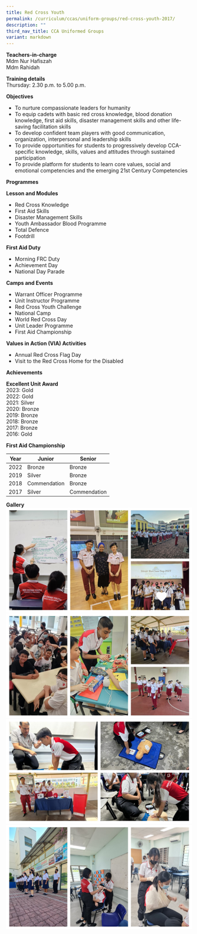 ```yaml
---
title: Red Cross Youth
permalink: /curriculum/ccas/uniform-groups/red-cross-youth-2017/
description: ""
third_nav_title: CCA Uniformed Groups
variant: markdown
---
```

**Teachers-in-charge**  
Mdm Nur Hafiszah  
Mdm Rahidah

**Training details**  
Thursday: 2.30 p.m. to 5.00 p.m.

**Objectives**

*   To nurture compassionate leaders for humanity
*   To equip cadets with basic red cross knowledge, blood donation knowledge, first aid skills, disaster management skills and other life-saving facilitation skills
*   To develop confident team players with good communication, organization, interpersonal and leadership skills
*   To provide opportunities for students to progressively develop CCA-specific knowledge, skills, values and attitudes through sustained participation
*   To provide platform for students to learn core values, social and emotional competencies and the emerging 21st Century Competencies

**Programmes**

**Lesson and Modules**

*   Red Cross Knowledge
*   First Aid Skills
*   Disaster Management Skills
*   Youth Ambassador Blood Programme
*   Total Defence
*   Footdrill

**First Aid Duty**

*   Morning FRC Duty
*   Achievement Day
*   National Day Parade

**Camps and Events**

*   Warrant Officer Programme
*   Unit Instructor Programme
*   Red Cross Youth Challenge
*   National Camp
*   World Red Cross Day
*   Unit Leader Programme
*   First Aid Championship

**Values in Action (VIA) Activities**

*   Annual Red Cross Flag Day
*   Visit to the Red Cross Home for the Disabled

**Achievements**

**Excellent Unit Award**
<br>
2023: Gold <br>
2022: Gold <br>
2021: Silver<br>
2020: Bronze<br>
2019: Bronze  
2018: Bronze  
2017: Bronze  
2016: Gold

**First Aid Championship**

| Year | Junior | Senior |
| -------- | -------- | -------- |
| 2022    | Bronze   | Bronze     |
| 2019     | Silver     | Bronze    |
| 2018     | Commendation     | Bronze    |
| 2017     | Silver     | Commendation    |


**Gallery**
![](/images/RCYSlide1.JPG)
![](/images/RCYSlide2.JPG)
![](/images/RCYSlide3.JPG)
![](/images/RCYSlide4.JPG)